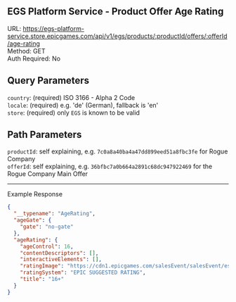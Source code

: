 ## EGS Platform Service - Product Offer Age Rating

URL: https://egs-platform-service.store.epicgames.com/api/v1/egs/products/:productId/offers/:offerId/age-rating \
Method: GET \
Auth Required: No

## Query Parameters

`country`: (required) ISO 3166 - Alpha 2 Code <br/>
`locale`: (required) e.g. 'de' (German), fallback is 'en' <br/>
`store`: (required) only `EGS` is known to be valid <br/>

## Path Parameters

`productId`: self explaining, e.g. `7c0a8a40ba4a47dd899eed51a8fbc3fe` for Rogue Company <br/>
`offerId`: self explaining, e.g. `36bfbc7a0b664a2891c68dc947922469` for the Rogue Company Main Offer <br/>

---

Example Response

```json
{
  "__typename": "AgeRating",
  "ageGate": {
    "gate": "no-gate"
  },
  "ageRating": {
    "ageControl": 16,
    "contentDescriptors": [],
    "interactiveElements": [],
    "ratingImage": "https://cdn1.epicgames.com/salesEvent/salesEvent/esr_16_390x450-904d1ed3d452c95f3d86a8f56e6cd62f",
    "ratingSystem": "EPIC SUGGESTED RATING",
    "title": "16+"
  }
}
```
